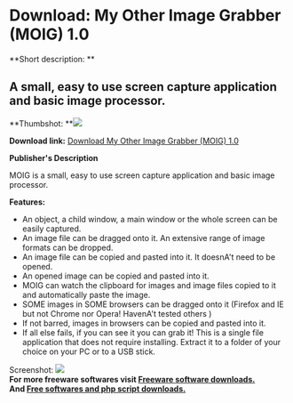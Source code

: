 # Download: My Other Image Grabber (MOIG) 1.0

**Short description: **

## A small, easy to use screen capture application and basic image processor.

  
**Thumbshot: **![](http://www.freewarefiles.com/screenshot/moig_md.jpg)   
  
**Download link:** [Download My Other Image Grabber (MOIG) 1.0](http://freesoftwares.boysofts.com/My-Other-Image-Grabber-MOIG_program_67253.html)  
  

**Publisher's Description**  
  

MOIG is a small, easy to use screen capture application and basic image
processor.

**Features:**

  * An object, a child window, a main window or the whole screen can be easily captured. 
  * An image file can be dragged onto it. An extensive range of image formats can be dropped. 
  * An image file can be copied and pasted into it. It doesnA't need to be opened. 
  * An opened image can be copied and pasted into it. 
  * MOIG can watch the clipboard for images and image files copied to it and automatically paste the image. 
  * SOME images in SOME browsers can be dragged onto it (Firefox and IE but not Chrome nor Opera! HavenA't tested others ) 
  * If not barred, images in browsers can be copied and pasted into it. 
  * If all else fails, if you can see it you can grab it! 
This is a single file application that does not require installing. Extract it
to a folder of your choice on your PC or to a USB stick.

  
  
Screenshot: ![](http://www.freewarefiles.com/screenshot/moig.jpg)  
**For more freeware softwares visit [Freeware software downloads.](http://freesoftwares.boysofts.com/)**   
**And [Free softwares and php script downloads.](http://www.boysofts.com/)**

